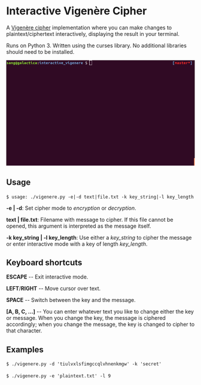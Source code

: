 # Interactive Vigenère Cipher

A [Vigenère cipher](https://en.wikipedia.org/wiki/Vigen%C3%A8re_cipher) implementation where you can make changes to plaintext/ciphertext interactively, displaying the result in your terminal.

Runs on Python 3. Written using the curses library. No additional libraries should need to be installed.

![Demo](demo.gif)

## Usage

	$ usage: ./vigenere.py -e|-d text|file.txt -k key_string|-l key_length

**-e | -d**: Set cipher mode to _encryption_ or _decryption_.

**text | file.txt**: Filename with message to cipher. If this file cannot be opened, this argument is interpreted as the message itself.

**-k key_string | -l key_length**: Use either a _key_string_ to cipher the message or enter interactive mode with a key of length _key_length_.

## Keyboard shortcuts

**ESCAPE** -- Exit interactive mode.

**LEFT**/**RIGHT** -- Move cursor over text.

**SPACE** -- Switch between the key and the message.

**[A, B, C, ...]** -- You can enter whatever text you like to change either the key or message. When you change the key, the message is ciphered accordingly; when you change the message, the key is changed to cipher to that character.

## Examples

	$ ./vigenere.py -d 'tiulvxlsfimgccqlvhnenkmgw' -k 'secret'

	$ ./vigenere.py -e 'plaintext.txt' -l 9
